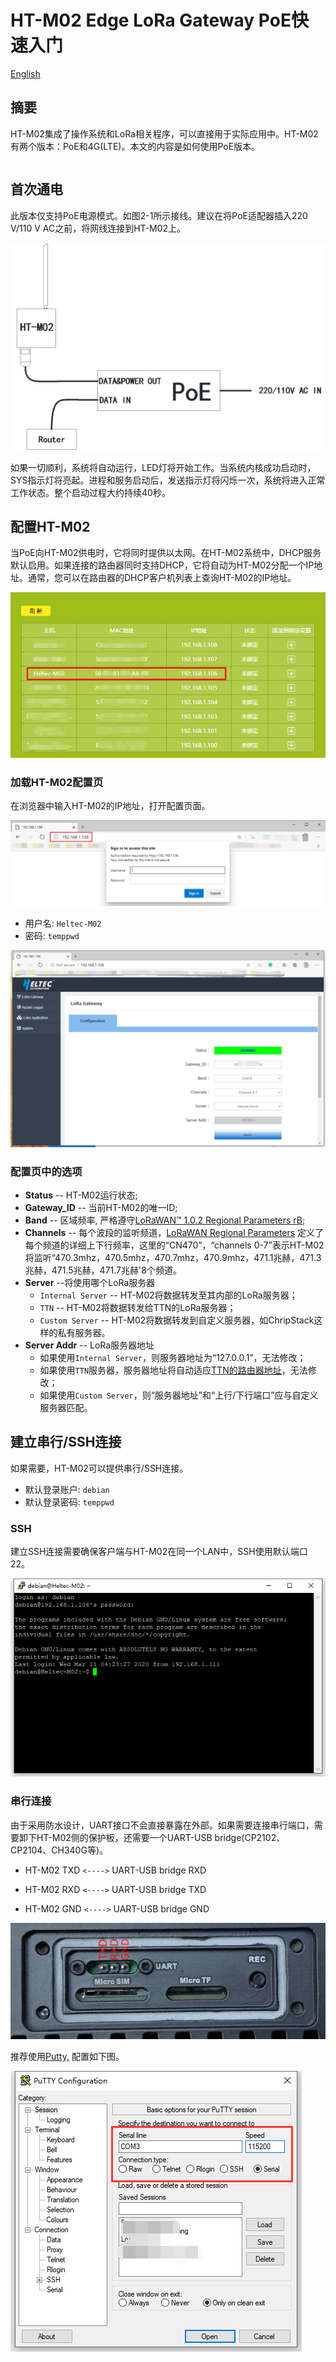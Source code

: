 # HT-M02 Edge LoRa Gateway PoE快速入门
[English](https://heltec-automation-docs.readthedocs.io/en/latest/gateway/ht-m02/quick_start_poe.html)
## 摘要

HT-M02集成了操作系统和LoRa相关程序，可以直接用于实际应用中。HT-M02有两个版本：PoE和4G(LTE)。本文的内容是如何使用PoE版本。

``` Note:: 首次通电前，请确保天线已正确安装在适当的位置。标准天线本身不防水。如需长期在室外使用，建议用塑料薄膜适当遮挡天线部分。

```

## 首次通电

此版本仅支持PoE电源模式。如图2-1所示接线。建议在将PoE适配器插入220 V/110 V AC之前，将网线连接到HT-M02上。

![](img/quick_start_poe/01.png)

如果一切顺利，系统将自动运行，LED灯将开始工作。当系统内核成功启动时，SYS指示灯将亮起。进程和服务启动后，发送指示灯将闪烁一次，系统将进入正常工作状态。整个启动过程大约持续40秒。

## 配置HT-M02

当PoE向HT-M02供电时，它将同时提供以太网。在HT-M02系统中，DHCP服务默认启用。如果连接的路由器同时支持DHCP，它将自动为HT-M02分配一个IP地址。通常，您可以在路由器的DHCP客户机列表上查询HT-M02的IP地址。

![](img/quick_start_poe/02.png)

### 加载HT-M02配置页

在浏览器中输入HT-M02的IP地址，打开配置页面。

![](img/quick_start_poe/03.png)

- 用户名: `Heltec-M02`
- 密码: `temppwd`

![](img/quick_start_poe/04.png)

### 配置页中的选项

- **Status** -- HT-M02运行状态;
- **Gateway_ID** -- 当前HT-M02的唯一ID;
- **Band** -- 区域频率, 严格遵守[LoRaWAN™ 1.0.2 Regional Parameters rB](https://resource.heltec.cn/download/LoRaWANRegionalParametersv1.0.2_final_1944_1.pdf);
- **Channels** -- 每个波段的监听频道，[LoRaWAN Regional Parameters](https://lora-alliance.org/sites/default/files/2018-04/lorawantm_regional_parameters_v1.1rb_-_final.pdf) 定义了每个频道的详细上下行频率，这里的“CN470”，“channels 0-7”表示HT-M02将监听“470.3mhz，470.5mhz，470.7mhz，470.9mhz，471.1兆赫，471.3兆赫，471.5兆赫，471.7兆赫'8个频道。
- **Server** --将使用哪个LoRa服务器
  - `Internal Server` -- HT-M02将数据转发至其内部的LoRa服务器；
  - `TTN` -- HT-M02将数据转发给TTN的LoRa服务器；
  - `Custom Server` -- HT-M02将数据转发到自定义服务器，如ChripStack这样的私有服务器。
- **Server Addr** -- LoRa服务器地址
  - 如果使用`Internal Server`，则服务器地址为“127.0.0.1”，无法修改；
  - 如果使用`TTN`服务器，服务器地址将自动适应[TTN的路由器地址](https://www.thethingsnetwork.org/docs/gateways/packet-forwarder/semtech-udp.html#router-addresses)，无法修改；
  - 如果使用`Custom Server`，则“服务器地址”和“上行/下行端口”应与自定义服务器匹配。

## 建立串行/SSH连接

如果需要，HT-M02可以提供串行/SSH连接。

- 默认登录账户: `debian`
- 默认登录密码: `temppwd`

### SSH

建立SSH连接需要确保客户端与HT-M02在同一个LAN中，SSH使用默认端口22。

![](img/quick_start_poe/05.png)

### 串行连接

由于采用防水设计，UART接口不会直接暴露在外部。如果需要连接串行端口，需要卸下HT-M02侧的保护板，还需要一个UART-USB bridge(CP2102、CP2104、CH340G等)。

- HT-M02 TXD `<---->` UART-USB bridge RXD

- HT-M02 RXD `<---->` UART-USB bridge TXD

- HT-M02 GND `<---->` UART-USB bridge GND

![](img/quick_start_poe/06.png)

推荐使用[Putty,](https://putty.org/) 配置如下图。

![](img/quick_start_poe/07.png)